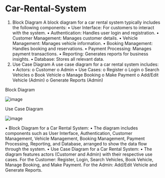 # Car-Rental-System




1. Block Diagram
A block diagram for a car rental system typically includes the following components:
•	User Interface: For customers to interact with the system.
•	Authentication: Handles user login and registration.
•	Customer Management: Manages customer details.
•	Vehicle Management: Manages vehicle information.
•	Booking Management: Handles booking and reservations.
•	Payment Processing: Manages payment transactions.
•	Reporting: Generates reports for business insights.
•	Database: Stores all relevant data.
2. Use Case Diagram
A use case diagram for a car rental system includes:
•	Actors:
o	Customer
o	Admin
•	Use Cases:
o	Register
o	Login
o	Search Vehicles
o	Book Vehicle
o	Manage Booking
o	Make Payment
o	Add/Edit Vehicle (Admin)
o	Generate Reports (Admin)






Block Diagram

![image](https://github.com/SonawaneAshwini/Car-Rental-System/assets/172588428/35d652ce-9897-44e4-a564-bef18effb664)




Use Case Diagram

![image](https://github.com/SonawaneAshwini/Car-Rental-System/assets/172588428/9fef2e67-ccf2-4ab8-8a52-1566d79c1fd4)


 
•  Block Diagram for a Car Rental System:
•	The diagram includes components such as User Interface, Authentication, Customer Management, Vehicle Management, Booking Management, Payment Processing, Reporting, and Database, arranged to show the data flow through the system.
•  Use Case Diagram for a Car Rental System:
•	The diagram features actors (Customer and Admin) with their respective use cases. For the Customer: Register, Login, Search Vehicles, Book Vehicle, Manage Booking, and Make Payment. For the Admin: Add/Edit Vehicle and Generate Reports.




 



































